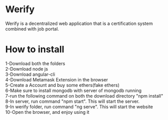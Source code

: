 # Werify
Werify is a decentralized web application that is a certification system combined with job portal.
<br>
# How to install
1-Download both the folders
<br>
2-Download node js
<br>
3-Download angular-cli
<br>4-Download Metamask Extension in the browser
<br>5-Create a Account and buy some ethers(fake ethers)
<br>6-Make sure to install mongodb with server of mongodb running
<br>7-run the following command on both the download directory "npm install"
<br>8-In server, run command "npm start". This will start the server.
<br>9-In werify folder, run command "ng serve". This will start the website
<br>10-Open the browser, and enjoy using it
